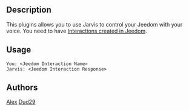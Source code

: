 <!---
IMPORTANT
=========
This README.md is displayed in the WebStore as well as within Jarvis app
Please do not change the structure of this file
Fill-in Description, Usage & Author sections
Make sure to rename the [en] folder into the language code your plugin is written in (ex: fr, es, de, it...)
For multi-language plugin:
- clone the language directory and translate commands/functions.sh
- optionally write the Description / Usage sections in several languages
-->
## Description
This plugins allows you to use Jarvis to control your Jeedom with your voice.
You need to have [Interactions created in Jeedom](http://www.geekland-leblog.fr/jeedom-les-interactions/).

## Usage
```
You: <Jeedom Interaction Name>
Jarvis: <Jeedom Interaction Response>
```

## Authors
[Alex](https://github.com/alexylem)
[Dud29](https://github.com/dud29)
